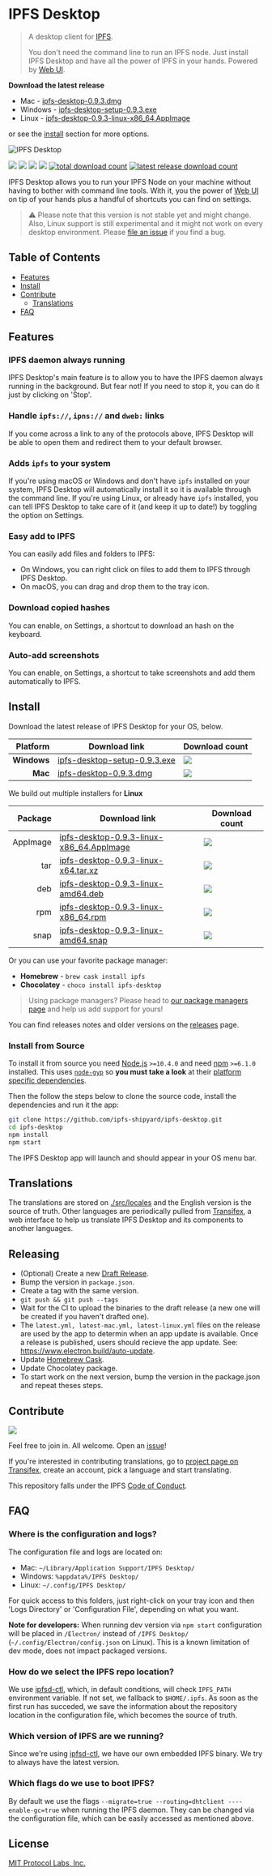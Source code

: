 # IPFS Desktop

> A desktop client for [IPFS](https://ipfs.io).
>
> You don't need the command line to run an IPFS node. Just install IPFS Desktop and have all the power of IPFS in your hands. Powered by [Web UI](https://github.com/ipfs-shipyard/ipfs-webui).

**Download the latest release**

- Mac - [ipfs-desktop-0.9.3.dmg](https://github.com/ipfs-shipyard/ipfs-desktop/releases/download/v0.9.3/ipfs-desktop-0.9.3.dmg)
- Windows - [ipfs-desktop-setup-0.9.3.exe](https://github.com/ipfs-shipyard/ipfs-desktop/releases/download/v0.9.3/ipfs-desktop-setup-0.9.3.exe)
- Linux - [ipfs-desktop-0.9.3-linux-x86_64.AppImage](https://github.com/ipfs-shipyard/ipfs-desktop/releases/download/v0.9.3/ipfs-desktop-0.9.3-linux-x86_64.AppImage)

or see the [install](#install) section for more options.

![IPFS Desktop](https://user-images.githubusercontent.com/157609/55424318-426b1680-5580-11e9-93ec-ec261879367f.jpg)

[![](https://img.shields.io/badge/made%20by-Protocol%20Labs-blue.svg?style=flat-square)](https://protocol.ai/)
[![](https://img.shields.io/badge/project-IPFS-blue.svg?style=flat-square)](http://ipfs.io/)
[![](https://img.shields.io/badge/freenode-%23ipfs-blue.svg?style=flat-square)](http://webchat.freenode.net/?channels=%23ipfs)
[![](https://david-dm.org/ipfs-shipyard/ipfs-desktop.svg?style=flat-square)](https://david-dm.org/ipfs-shipyard/ipfs-desktop)
[![total download count](https://img.shields.io/github/downloads/ipfs-shipyard/ipfs-desktop/total.svg?style=flat-square)](https://github.com/ipfs-shipyard/ipfs-desktop/releases)
[![latest release download count](https://img.shields.io/github/downloads-pre/ipfs-shipyard/ipfs-desktop/v0.9.3/total.svg?style=flat-square)](https://github.com/ipfs-shipyard/ipfs-desktop/releases/tag/v0.9.3)

IPFS Desktop allows you to run your IPFS Node on your machine without having to bother with command line tools. With it, you the power of [Web UI](https://github.com/ipfs-shipyard/ipfs-webui) on tip of your hands plus a handful of shortcuts you can find on settings.

> ⚠ Please note that this version is not stable yet and might change. Also, Linux support is still experimental and it might not work on every desktop environment. Please [file an issue](https://github.com/ipfs-shipyard/ipfs-desktop/issues/new) if you find a bug.

## Table of Contents

- [Features](#features)
- [Install](#install)
- [Contribute](#contribute)
    - [Translations](#translations)
- [FAQ](#faq)

## Features

### IPFS daemon always running

IPFS Desktop's main feature is to allow you to have the IPFS daemon always running in the background. But fear not! If you need to stop it, you can do it just by clicking on 'Stop'.

### Handle `ipfs://`, `ipns://` and `dweb:` links

If you come across a link to any of the protocols above, IPFS Desktop will be able to open them and redirect them to your default browser.

### Adds `ipfs` to your system

If you're using macOS or Windows and don't have `ipfs` installed on your system, IPFS Desktop will automatically install it so it is available through the command line. If you're using Linux, or already have `ipfs` installed, you can tell IPFS Desktop to take care of it (and keep it up to date!) by toggling the option on Settings.

### Easy add to IPFS

You can easily add files and folders to IPFS:

- On Windows, you can right click on files to add them to IPFS through IPFS Desktop.
- On macOS, you can drag and drop them to the tray icon.

### Download copied hashes

You can enable, on Settings, a shortcut to download an hash on the keyboard.

### Auto-add screenshots

You can enable, on Settings, a shortcut to take screenshots and add them automatically to IPFS.

## Install

Download the latest release of IPFS Desktop for your OS, below.

| Platform | Download link | Download count
|---------:|---------------|---------------
| **Windows**  | [ipfs-desktop-setup-0.9.3.exe](https://github.com/ipfs-shipyard/ipfs-desktop/releases/download/v0.9.3/ipfs-desktop-setup-0.9.3.exe) | [![](https://img.shields.io/github/downloads-pre/ipfs-shipyard/ipfs-desktop/v0.9.3/ipfs-desktop-setup-0.9.3.exe.svg?style=flat-square)](https://github.com/ipfs-shipyard/ipfs-desktop/releases/download/v0.9.3/ipfs-desktop-setup-0.9.3.exe)
| **Mac**    | [ipfs-desktop-0.9.3.dmg](https://github.com/ipfs-shipyard/ipfs-desktop/releases/download/v0.9.3/ipfs-desktop-0.9.3.dmg) | [![](https://img.shields.io/github/downloads-pre/ipfs-shipyard/ipfs-desktop/v0.9.3/ipfs-desktop-0.9.3.dmg.svg?style=flat-square)](https://github.com/ipfs-shipyard/ipfs-desktop/releases/download/v0.9.3/ipfs-desktop-0.9.3.dmg)

We build out multiple installers for **Linux**

| Package | Download link | Download count
|---------:|---------------|---------------
| AppImage | [ipfs-desktop-0.9.3-linux-x86_64.AppImage](https://github.com/ipfs-shipyard/ipfs-desktop/releases/download/v0.9.3/ipfs-desktop-0.9.3-linux-x86_64.AppImage) | [![](https://img.shields.io/github/downloads-pre/ipfs-shipyard/ipfs-desktop/v0.9.3/ipfs-desktop-0.9.3-linux-x86_64.AppImage.svg?style=flat-square)](https://github.com/ipfs-shipyard/ipfs-desktop/releases/download/v0.9.3/ipfs-desktop-0.9.3-linux-x86_64.AppImage)
| tar | [ipfs-desktop-0.9.3-linux-x64.tar.xz](https://github.com/ipfs-shipyard/ipfs-desktop/releases/download/v0.9.3/ipfs-desktop-0.9.3-linux-x64.tar.xz) | [![](https://img.shields.io/github/downloads-pre/ipfs-shipyard/ipfs-desktop/v0.9.3/ipfs-desktop-0.9.3-linux-x64.tar.xz.svg?style=flat-square)](https://github.com/ipfs-shipyard/ipfs-desktop/releases/download/v0.9.3/ipfs-desktop-0.9.3-linux-x64.tar.xz)
| deb | [ipfs-desktop-0.9.3-linux-amd64.deb](https://github.com/ipfs-shipyard/ipfs-desktop/releases/download/v0.9.3/ipfs-desktop-0.9.3-linux-amd64.deb) | [![](https://img.shields.io/github/downloads-pre/ipfs-shipyard/ipfs-desktop/v0.9.3/ipfs-desktop-0.9.3-linux-amd64.deb.svg?style=flat-square)](https://github.com/ipfs-shipyard/ipfs-desktop/releases/download/v0.9.3/ipfs-desktop-0.9.3-linux-amd64.deb)
| rpm | [ipfs-desktop-0.9.3-linux-x86_64.rpm](https://github.com/ipfs-shipyard/ipfs-desktop/releases/download/v0.9.3/ipfs-desktop-0.9.3-linux-x86_64.rpm) | [![](https://img.shields.io/github/downloads-pre/ipfs-shipyard/ipfs-desktop/v0.9.3/ipfs-desktop-0.9.3-linux-x86_64.rpm.svg?style=flat-square)](https://github.com/ipfs-shipyard/ipfs-desktop/releases/download/v0.9.3/ipfs-desktop-0.9.3-linux-x86_64.rpm)
| snap  | [ipfs-desktop-0.9.3-linux-amd64.snap](https://github.com/ipfs-shipyard/ipfs-desktop/releases/download/v0.9.3/ipfs-desktop-0.9.3-linux-amd64.snap) | [![](https://img.shields.io/github/downloads-pre/ipfs-shipyard/ipfs-desktop/v0.9.3/ipfs-desktop-0.9.3-linux-amd64.snap.svg?style=flat-square)](https://github.com/ipfs-shipyard/ipfs-desktop/releases/download/v0.9.3/ipfs-desktop-0.9.3-linux-amd64.snap)

Or you can use your favorite package manager:

- **Homebrew** - `brew cask install ipfs`
- **Chocolatey** - `choco install ipfs-desktop`

> Using package managers? Please head to [our package managers page](https://github.com/ipfs-shipyard/ipfs-desktop/issues/691) and help us add support for yours!

You can find releases notes and older versions on the [releases](https://github.com/ipfs-shipyard/ipfs-desktop/releases) page.

### Install from Source

To install it from source you need [Node.js](https://nodejs.org/en/) `>=10.4.0` and
need [npm](npmjs.org) `>=6.1.0` installed. This uses [`node-gyp`](https://github.com/nodejs/node-gyp) so **you must take a look** at their [platform specific dependencies](https://github.com/nodejs/node-gyp#installation).

Then the follow the steps below to clone the source code, install the dependencies and run it the app:

```bash
git clone https://github.com/ipfs-shipyard/ipfs-desktop.git
cd ipfs-desktop
npm install
npm start
```

The IPFS Desktop app will launch and should appear in your OS menu bar.

## Translations

The translations are stored on [./src/locales](./src/locales) and the English version is the source of truth.
Other languages are periodically pulled from [Transifex](https://www.transifex.com/ipfs/ipfs-desktop/), a web interface to help us translate IPFS Desktop and its components to another languages.

## Releasing

- (Optional) Create a new [Draft Release](https://github.com/ipfs-shipyard/ipfs-desktop/releases).
- Bump the version in `package.json`.
- Create a tag with the same version.
- `git push && git push --tags`
- Wait for the CI to upload the binaries to the draft release (a new one will be created if you haven't drafted one).
- The `latest.yml, latest-mac.yml, latest-linux.yml` files on the release are used by the app to determin when an app update is available. Once a release is published, users should recieve the app update. See: https://www.electron.build/auto-update.
- Update [Homebrew Cask](https://github.com/Homebrew/homebrew-cask/blob/master/CONTRIBUTING.md#updating-a-cask).
- Update Chocolatey package.
- To start work on the next version, bump the version in the package.json and repeat theses steps.

## Contribute

[![](https://cdn.rawgit.com/jbenet/contribute-ipfs-gif/master/img/contribute.gif)](https://github.com/ipfs/community/#contributing-guidelines)

Feel free to join in. All welcome. Open an [issue](https://github.com/ipfs-shipyard/ipfs-desktop/issues)!

If you're interested in contributing translations, go to [project page on Transifex](https://www.transifex.com/ipfs/ipfs-desktop/translate/), create an account, pick a language and start translating.

This repository falls under the IPFS [Code of Conduct](https://github.com/ipfs/community/blob/master/code-of-conduct.md).

## FAQ

### Where is the configuration and logs?

The configuration file and logs are located on:
- Mac: `~/Library/Application Support/IPFS Desktop/`
- Windows: `%appdata%/IPFS Desktop/`
- Linux: `~/.config/IPFS Desktop/`

For quick access to this folders, just right-click on your tray icon and then 'Logs Directory' or 'Configuration File', depending on what you want.

**Note for developers:** When running dev version via `npm start` configuration will be placed in `/Electron/` instead of `/IPFS Desktop/` (`~/.config/Electron/config.json` on Linux). This is a known limitation of dev mode, does not impact packaged versions.

### How do we select the IPFS repo location?

We use [ipfsd-ctl](https://github.com/ipfs/js-ipfsd-ctl), which, in default conditions, will check `IPFS_PATH` environment variable. If not set, we fallback to `$HOME/.ipfs`. As soon as the first run has succeded, we save the information about the repository location in the configuration file, which becomes the source of truth.

### Which version of IPFS are we running?

Since we're using [ipfsd-ctl](https://github.com/ipfs/js-ipfsd-ctl), we have our own embedded IPFS binary. We try to always have the latest version.

### Which flags do we use to boot IPFS?

By default we use the flags `--migrate=true --routing=dhtclient ----enable-gc=true` when running the IPFS daemon. They can be changed via the configuration file, which can be easily accessed as mentioned above.

## License

[MIT Protocol Labs, Inc.](./LICENSE)
